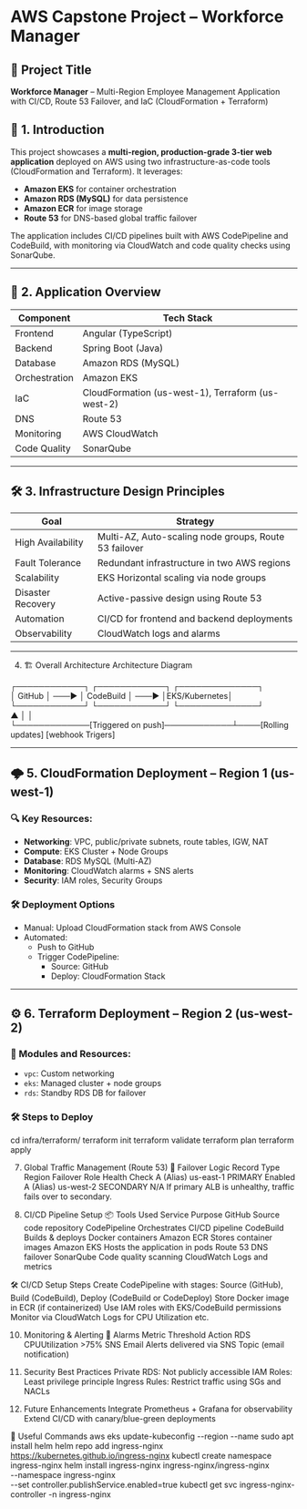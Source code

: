 
# AWS Capstone Project – Workforce Manager

## 🚀 Project Title  
**Workforce Manager** – Multi-Region Employee Management Application with CI/CD, Route 53 Failover, and IaC (CloudFormation + Terraform)

## 🧾 1. Introduction

This project showcases a **multi-region, production-grade 3-tier web application** deployed on AWS using two infrastructure-as-code tools (CloudFormation and Terraform). It leverages:

- **Amazon EKS** for container orchestration
- **Amazon RDS (MySQL)** for data persistence
- **Amazon ECR** for image storage
- **Route 53** for DNS-based global traffic failover

The application includes CI/CD pipelines built with AWS CodePipeline and CodeBuild, with monitoring via CloudWatch and code quality checks using SonarQube.

---

## 📱 2. Application Overview

| Component | Tech Stack |
|----------|------------|
| Frontend | Angular (TypeScript) |
| Backend | Spring Boot (Java) |
| Database | Amazon RDS (MySQL) |
| Orchestration | Amazon EKS |
| IaC | CloudFormation (us-west-1), Terraform (us-west-2) |
| DNS | Route 53 |
| Monitoring | AWS CloudWatch |
| Code Quality | SonarQube |

---

## 🛠️ 3. Infrastructure Design Principles

| Goal             | Strategy |
|------------------|----------|
| High Availability | Multi-AZ, Auto-scaling node groups, Route 53 failover |
| Fault Tolerance  | Redundant infrastructure in two AWS regions |
| Scalability      | EKS Horizontal scaling via node groups |
| Disaster Recovery| Active-passive design using Route 53 |
| Automation       | CI/CD for frontend and backend deployments |
| Observability    | CloudWatch logs and alarms |

---

4. 🏗️ Overall Architecture
Architecture Diagram

 ┌────────────┐       ┌────────────┐       ┌──────────────┐       
│  GitHub    │ ───▶  │ CodeBuild  │ ───▶ │EKS/Kubernetes│ 
└────────────┘       └────────────┘       └──────────────┘       
     ▲                        │                   │                      
     └─────────────[Triggered on push]────────────┴────[Rolling updates] [webhook Trigers]

---

## 🌩️ 5. CloudFormation Deployment – Region 1 (us-west-1)

### 🔍 Key Resources:
- **Networking**: VPC, public/private subnets, route tables, IGW, NAT
- **Compute**: EKS Cluster + Node Groups
- **Database**: RDS MySQL (Multi-AZ)
- **Monitoring**: CloudWatch alarms + SNS alerts
- **Security**: IAM roles, Security Groups

### 🛠️ Deployment Options
- Manual: Upload CloudFormation stack from AWS Console
- Automated:
  - Push to GitHub
  - Trigger CodePipeline:
    - Source: GitHub
    - Deploy: CloudFormation Stack

---

## ⚙️ 6. Terraform Deployment – Region 2 (us-west-2)

### 🔧 Modules and Resources:
- `vpc`: Custom networking
- `eks`: Managed cluster + node groups
- `rds`: Standby RDS DB for failover

### 🛠️ Steps to Deploy

cd infra/terraform/
terraform init
terraform validate
terraform plan
terraform apply


7. Global Traffic Management (Route 53)
🧠 Failover Logic
Record Type	Region	Failover Role	Health Check
A (Alias)	us-east-1	PRIMARY	Enabled
A (Alias)	us-west-2	SECONDARY	N/A
If primary ALB is unhealthy, traffic fails over to secondary.

8. CI/CD Pipeline Setup
📦 Tools Used
Service	Purpose
GitHub	Source code repository
CodePipeline	Orchestrates CI/CD pipeline
CodeBuild	Builds & deploys Docker containers
Amazon ECR	Stores container images
Amazon EKS	Hosts the application in pods
Route 53	DNS failover
SonarQube	Code quality scanning
CloudWatch	Logs and metrics


🛠 CI/CD Setup Steps
Create CodePipeline with stages: Source (GitHub), Build (CodeBuild), Deploy (CodeBuild or CodeDeploy)
Store Docker image in ECR (if containerized)
Use IAM roles with EKS/CodeBuild permissions
Monitor via CloudWatch Logs for CPU Utilization etc.


10. Monitoring & Alerting
🔔 Alarms
Metric	Threshold	Action
RDS CPUUtilization	>75%	SNS Email
Alerts delivered via SNS Topic (email notification)

11. Security Best Practices
Private RDS: Not publicly accessible
IAM Roles: Least privilege principle
Ingress Rules: Restrict traffic using SGs and NACLs
12. Future Enhancements
Integrate Prometheus + Grafana for observability
Extend CI/CD with canary/blue-green deployments

📝 Useful Commands
aws eks update-kubeconfig --region <region> --name <cluster-name>
sudo apt install helm
helm repo add ingress-nginx https://kubernetes.github.io/ingress-nginx
kubectl create namespace ingress-nginx
helm install ingress-nginx ingress-nginx/ingress-nginx \
  --namespace ingress-nginx \
  --set controller.publishService.enabled=true
kubectl get svc ingress-nginx-controller -n ingress-nginx

